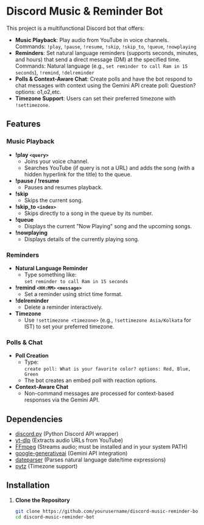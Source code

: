 # Discord Music & Reminder Bot

This project is a multifunctional Discord bot that offers:

- **Music Playback**: Play audio from YouTube in voice channels.  
  Commands: `!play`, `!pause`, `!resume`, `!skip`, `!skip_to`, `!queue`, `!nowplaying`
- **Reminders**: Set natural language reminders (supports seconds, minutes, and hours) that send a direct message (DM) at the specified time.  
  Commands: Natural language (e.g., `set reminder to call Ram in 15 seconds`), `!remind`, `!delreminder`
- **Polls & Context-Aware Chat**: Create polls and have the bot respond to chat messages with context using the Gemini API create poll: Question? options: o1,o2,etc.
- **Timezone Support**: Users can set their preferred timezone with `!settimezone`.

## Features

### Music Playback
- **!play `<query>`**  
  - Joins your voice channel.
  - Searches YouTube (if query is not a URL) and adds the song (with a hidden hyperlink for the title) to the queue.
- **!pause / !resume**  
  - Pauses and resumes playback.
- **!skip**  
  - Skips the current song.
- **!skip_to `<index>`**  
  - Skips directly to a song in the queue by its number.
- **!queue**  
  - Displays the current "Now Playing" song and the upcoming songs.
- **!nowplaying**  
  - Displays details of the currently playing song.

### Reminders
- **Natural Language Reminder**  
  - Type something like:  
    `set reminder to call Ram in 15 seconds`
- **!remind `<HH:MM>` `<message>`**  
  - Set a reminder using strict time format.
- **!delreminder**  
  - Delete a reminder interactively.
- **Timezone**  
  - Use `!settimezone <timezone>` (e.g., `!settimezone Asia/Kolkata` for IST) to set your preferred timezone.

### Polls & Chat
- **Poll Creation**  
  - Type:  
    `create poll: What is your favorite color? options: Red, Blue, Green`
  - The bot creates an embed poll with reaction options.
- **Context-Aware Chat**  
  - Non-command messages are processed for context-based responses via the Gemini API.

## Dependencies

- [discord.py](https://discordpy.readthedocs.io/) (Python Discord API wrapper)
- [yt-dlp](https://github.com/yt-dlp/yt-dlp) (Extracts audio URLs from YouTube)
- [FFmpeg](https://ffmpeg.org/) (Streams audio; must be installed and in your system PATH)
- [google-generativeai](https://pypi.org/project/google-generativeai/) (Gemini API integration)
- [dateparser](https://pypi.org/project/dateparser/) (Parses natural language date/time expressions)
- [pytz](https://pypi.org/project/pytz/) (Timezone support)

## Installation

1. **Clone the Repository**
   ```bash
   git clone https://github.com/yourusername/discord-music-reminder-bot.git
   cd discord-music-reminder-bot
